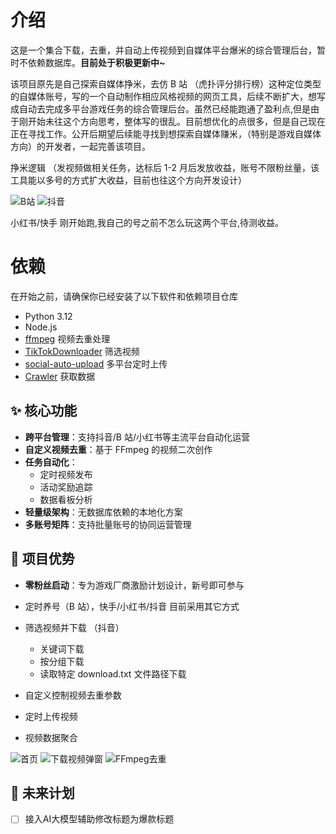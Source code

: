 # 介绍

这是一个集合下载，去重，并自动上传视频到自媒体平台爆米的综合管理后台，暂时不依赖数据库。**目前处于积极更新中~**

该项目原先是自己探索自媒体挣米，去仿 B 站 （虎扑评分排行榜）这种定位类型的自媒体账号，写的一个自动制作相应风格视频的网页工具，后续不断扩大，想写成自动去完成多平台游戏任务的综合管理后台。虽然已经能跑通了盈利点,但是由于刚开始未往这个方向思考，整体写的很乱。目前想优化的点很多，但是自己现在正在寻找工作。公开后期望后续能寻找到想探索自媒体赚米，（特别是游戏自媒体方向）的开发者，一起完善该项目。

挣米逻辑
（发视频做相关任务，达标后 1-2 月后发放收益，账号不限粉丝量，该工具能以多号的方式扩大收益，目前也往这个方向开发设计）

![B站](./image/B站收益后台.png)
![抖音](./image/抖音收益后台.jpg)

小红书/快手 刚开始跑,我自己的号之前不怎么玩这两个平台,待测收益。

# 依赖

在开始之前，请确保你已经安装了以下软件和依赖项目仓库

- Python 3.12
- Node.js
- [ffmpeg](https://ffmpeg.org/) 视频去重处理
- [TikTokDownloader](https://github.com/SilverComet7/TikTokDownloader) 筛选视频
- [social-auto-upload](https://github.com/SilverComet7/social-auto-upload) 多平台定时上传
- [Crawler](https://github.com/SilverComet7/Crawler) 获取数据

## ✨ 核心功能

- **跨平台管理**：支持抖音/B 站/小红书等主流平台自动化运营
- **自定义视频去重**：基于 FFmpeg 的视频二次创作
- **任务自动化**：
  - 定时视频发布
  - 活动奖励追踪
  - 数据看板分析
- **轻量级架构**：无数据库依赖的本地化方案
- **多账号矩阵**：支持批量账号的协同运营管理

## 🚀 项目优势

- **零粉丝启动**：专为游戏厂商激励计划设计，新号即可参与

- 定时养号（B 站），快手/小红书/抖音 目前采用其它方式
- 筛选视频并下载 （抖音）
  - 关键词下载
  - 按分组下载
  - 读取特定 download.txt 文件路径下载
- 自定义控制视频去重参数
- 定时上传视频
- 视频数据聚合

![首页](./image/首页.png)
![下载视频弹窗](./image/下载视频弹窗.png)
![FFmpeg去重](./image/FFmpeg去重.png)

## 🌱 未来计划

- [ ] 接入AI大模型辅助修改标题为爆款标题
